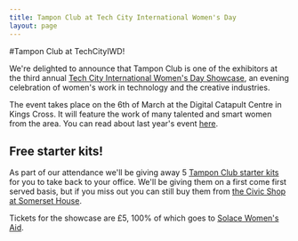 ```yaml
---
title: Tampon Club at Tech City International Women's Day
layout: page
---
```


#Tampon Club at TechCityIWD!

We're delighted to announce that Tampon Club is one of the exhibitors at the third annual [Tech City International Women's Day Showcase](http://techcityiwd.com/), an evening celebration of women's work in technology and the creative industries.

The event takes place on the 6th of March at the Digital Catapult Centre in Kings Cross. It will feature the work of many talented and smart women from the area. You can read about last year's event [here](http://jessicalaurence.com/2014/03/14/show-and-tell-how-women-are-making-themselves-more-visible-in-business/).


## Free starter kits!
As part of our attendance we'll be giving away 5 [Tampon Club starter kits](/2015/02/04/tampon-club-in-somerset-house.html#whats-in-a-tampon-club-starter-kit) for you to take back to your office. We'll be giving them on a first come first served basis, but if you miss out you can still buy them from [the Civic Shop at Somerset House](/2015/02/04/tampon-club-in-somerset-house.html).

Tickets for the showcase are £5, 100% of which goes to [Solace Women's Aid](http://www.solacewomensaid.org/).
